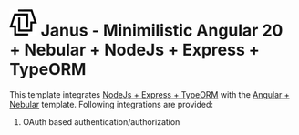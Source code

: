 # ![screenshot](media/logo.png) Janus - Minimilistic Angular 20 + Nebular + NodeJs + Express + TypeORM
This template integrates [NodeJs + Express + TypeORM](https://github.com/toalmoal/janus/tree/express) with the [Angular + Nebular](https://github.com/toalmoal/janus/tree/nebular) template. Following integrations are provided:

1. OAuth based authentication/authorization